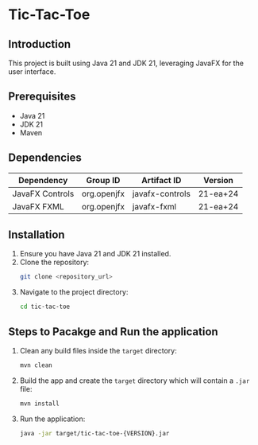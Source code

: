 # Tic-Tac-Toe

## Introduction
This project is built using Java 21 and JDK 21, leveraging JavaFX for the user interface.

## Prerequisites
- Java 21
- JDK 21
- Maven

## Dependencies

| Dependency        | Group ID       | Artifact ID    | Version      |
|-------------------|----------------|----------------|--------------|
| JavaFX Controls   | org.openjfx    | javafx-controls| 21-ea+24     |
| JavaFX FXML       | org.openjfx    | javafx-fxml    | 21-ea+24     |

## Installation

1. Ensure you have Java 21 and JDK 21 installed.
2. Clone the repository:
    ```sh
    git clone <repository_url>
    ```
3. Navigate to the project directory:
    ```sh
    cd tic-tac-toe
    ```

## Steps to Pacakge and Run the application

1. Clean any build files inside the `target` directory:
    ```sh
    mvn clean
    ```
2. Build the app and create the `target` directory which will contain a `.jar` file:
    ```sh
    mvn install
    ```
3. Run the application:
    ```sh
    java -jar target/tic-tac-toe-{VERSION}.jar
    ```

